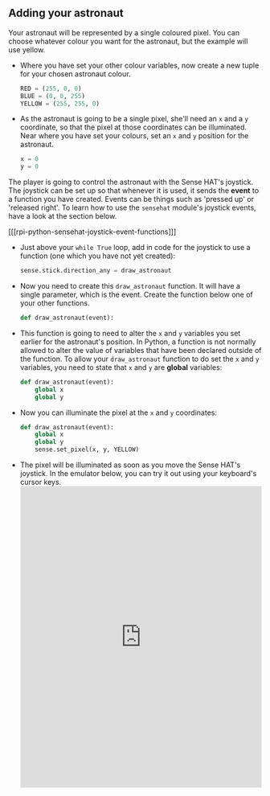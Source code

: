 ## Adding your astronaut

Your astronaut will be represented by a single coloured pixel. You can choose whatever colour you want for the astronaut, but the example will use yellow.

- Where you have set your other colour variables, now create a new tuple for your chosen astronaut colour.

    ```python
    RED = (255, 0, 0)
    BLUE = (0, 0, 255)
    YELLOW = (255, 255, 0)
    ```

- As the astronaut is going to be a single pixel, she'll need an `x` and a `y` coordinate, so that the pixel at those coordinates can be illuminated. Near where you have set your colours, set an `x` and `y` position for the astronaut.

    ```python
    x = 0
    y = 0
    ```

The player is going to control the astronaut with the Sense HAT's joystick. The joystick can be set up so that whenever it is used, it sends the **event** to a function you have created. Events can be things such as 'pressed up' or 'released right'. To learn how to use the `sensehat` module's joystick events, have a look at the section below.

[[[rpi-python-sensehat-joystick-event-functions]]]

- Just above your `while True` loop, add in code for the joystick to use a function (one which you have not yet created):

    ```python
    sense.stick.direction_any = draw_astronaut
    ```
- Now you need to create this `draw_astronaut` function. It will have a single parameter, which is the event. Create the function below one of your other functions.

    ```python
    def draw_astronaut(event):
    ```

- This function is going to need to alter the `x` and `y` variables you set earlier for the astronaut's position. In Python, a function is not normally allowed to alter the value of variables that have been declared outside of the function. To allow your `draw_astronaut` function to do set the `x` and `y` variables, you need to state that `x` and `y` are **global** variables:

    ```python
    def draw_astronaut(event):
        global x
        global y
    ```

- Now you can illuminate the pixel at the `x` and `y` coordinates:

    ```python
    def draw_astronaut(event):
        global x
        global y
        sense.set_pixel(x, y, YELLOW)
    ```

- The pixel will be illuminated as soon as you move the Sense HAT's joystick. In the emulator below, you can try it out using your keyboard's cursor keys. <iframe src="https://trinket.io/embed/python/a3444b6288" width="100%" height="600" frameborder="0" marginwidth="0" marginheight="0" allowfullscreen mark="crwd-mark"></iframe>

